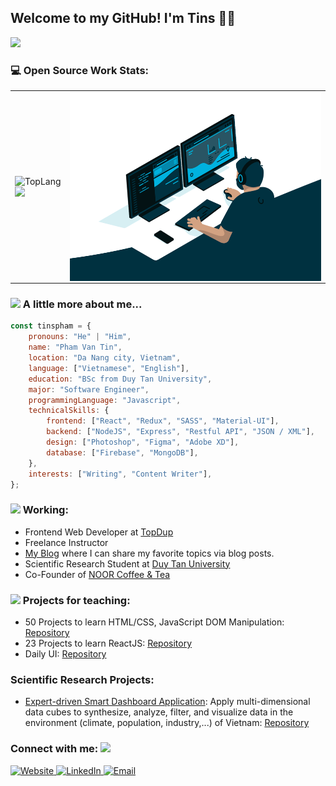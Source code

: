 ## Welcome to my GitHub! I'm Tins 👨‍💻

<p>
	<a href="https://github.com/tinspham209">
		<img src="https://komarev.com/ghpvc/?username=tinspham209">
	</a>
</p>

### 💻 Open Source Work Stats:

<table width="100%"  border="0" cellpadding="0" cellspacing="0">
	<tr>
		<td align="left">
			<img align="left" alt="TopLang" src="https://github-readme-stats.vercel.app/api?username=tinspham209" />
			<img align='left' src="https://github-readme-stats.vercel.app/api/top-langs/?username=anuraghazra&layout=compact" />
		</td>
		<td align="left">
			<img align='right' src="https://github.com/wladimirgrf/wladimirgrf/raw/main/.github/assets/coding.gif"/>
		</td>
	</tr>
</table>

### <img src="https://emojis.slackmojis.com/emojis/images/1588315024/8823/hyperkitty.gif?1588315024" width="30px"/> A little more about me...

```js
const tinspham = {
	pronouns: "He" | "Him",
	name: "Pham Van Tin",
	location: "Da Nang city, Vietnam",
	language: ["Vietnamese", "English"],
	education: "BSc from Duy Tan University",
	major: "Software Engineer",
	programmingLanguage: "Javascript",
	technicalSkills: {
		frontend: ["React", "Redux", "SASS", "Material-UI"],
		backend: ["NodeJS", "Express", "Restful API", "JSON / XML"],
		design: ["Photoshop", "Figma", "Adobe XD"],
		database: ["Firebase", "MongoDB"],
	},
	interests: ["Writing", "Content Writer"],
};
```

### <img src="https://media.giphy.com/media/WUlplcMpOCEmTGBtBW/giphy.gif" width="30"> Working:

- Frontend Web Developer at [TopDup](https://github.com/forummlcb/topdup)
- Freelance Instructor
- <a href="http://blog.tinspham.info">My Blog</a> where I can share my favorite topics via blog posts.
- Scientific Research Student at [Duy Tan University](https://duytan.edu.vn/)
- Co-Founder of [NOOR Coffee & Tea](https://www.noordn.cf)

### <img src="https://media.giphy.com/media/VgCDAzcKvsR6OM0uWg/giphy.gif" width="40"> Projects for teaching:

- 50 Projects to learn HTML/CSS, JavaScript DOM Manipulation: [Repository](https://github.com/tinspham209/50projects50days)
- 23 Projects to learn ReactJS: [Repository](https://github.com/tinspham209/23-projects-react)
- Daily UI: [Repository](https://github.com/tinspham209/daily-ui)

### Scientific Research Projects:

- [ Expert-driven Smart Dashboard Application](http://sda-research.ml): Apply multi-dimensional data cubes to synthesize, analyze, filter, and visualize data in the environment (climate, population, industry,...) of Vietnam: [Repository](https://github.com/sdateamdtu2020/SDA-v2.0)

### Connect with me: <img src="https://raw.githubusercontent.com/nguyenthanhlong11/nguyenthanhlong11/master/Assets/handshake.gif" height="30px">

<p>
	<a href="https://tinspham.info/" target="_blank">
		<img alt="Website" src="https://img.shields.io/badge/.-www.tinspham.info-ff69b4?style=flat&logo=google-chrome">
	</a>
	<a href="https://www.linkedin.com/in/phamvantins/" target="_blank">
		<img alt="LinkedIn" src="https://img.shields.io/badge/.-@phamvantins-lightgrey?style=flat&logo=linkedin">
	</a>
	<a href="mailto:tinphamvan123@gmail.com">
		<img alt="Email" src="https://img.shields.io/badge/.-tinphamvan123@gmail.com-orange?style=flat&logo=gmail">
	</a>
</p>
